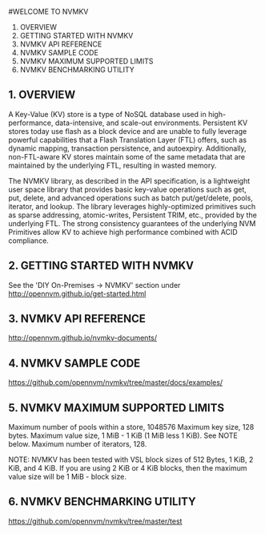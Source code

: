 #WELCOME TO NVMKV

<ol>
	<li> OVERVIEW </li>
	<li> GETTING STARTED WITH NVMKV </li>
	<li> NVMKV API REFERENCE </li>
	<li> NVMKV SAMPLE CODE </li>
	<li> NVMKV MAXIMUM SUPPORTED LIMITS </li>
	<li> NVMKV BENCHMARKING UTILITY </li>
</ol>

## 1. OVERVIEW

A Key-Value (KV) store is a type of NoSQL database used in high-performance, data-intensive, and scale-out
environments. Persistent KV stores today use flash as a block device and are unable to fully leverage powerful
capabilities that a Flash Translation Layer (FTL) offers, such as dynamic mapping, transaction persistence, and autoexpiry.
Additionally, non-FTL-aware KV stores maintain some of the same metadata that are maintained by the
underlying FTL, resulting in wasted memory.
 
The NVMKV library, as described in the API specification, is a lightweight user space library that provides basic key-value operations
such as get, put, delete, and advanced operations such as batch put/get/delete, pools, iterator, and lookup. The library
leverages highly-optimized primitives such as sparse addressing, atomic-writes, Persistent TRIM, etc., provided by the
underlying FTL. The strong consistency guarantees of the underlying NVM Primitives allow KV to achieve high performance
combined with ACID compliance.

## 2. GETTING STARTED WITH NVMKV

See the 'DIY On-Premises -> NVMKV' section under http://opennvm.github.io/get-started.html

## 3. NVMKV API REFERENCE

http://opennvm.github.io/nvmkv-documents/

## 4. NVMKV SAMPLE CODE

https://github.com/opennvm/nvmkv/tree/master/docs/examples/

## 5. NVMKV MAXIMUM SUPPORTED LIMITS

Maximum number of pools within a store, 1048576
Maximum key size, 128 bytes.
Maximum value size, 1 MiB - 1 KiB (1 MiB less 1 KiB). See NOTE below.
Maximum number of iterators, 128.

NOTE: NVMKV has been tested with VSL block sizes of 512 Bytes, 1 KiB, 2 KiB, and 4 KiB. If you are using 2 KiB or 4 KiB blocks, then the maximum value size will be 1 MiB - block size.

## 6. NVMKV BENCHMARKING UTILITY

https://github.com/opennvm/nvmkv/tree/master/test
